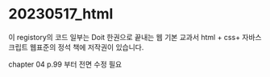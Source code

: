 # 20230517_html

이 registory의 코드 일부는
Doit 한권으로 끝내는 웹 기본 교과서 html + css+ 자바스크립트 웹표준의 정석 책에 저작권이 있습니다. 

chapter 04 p.99 부터 전면 수정 필요 


